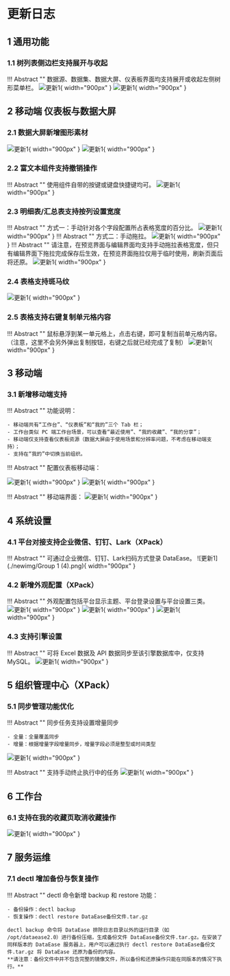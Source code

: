 # 更新日志

## 1 通用功能

### 1.1 树列表侧边栏支持展开与收起
!!! Abstract ""
    数据源、数据集、数据大屏、仪表板界面均支持展开或收起左侧树形菜单栏。
![更新1](./newimg/更新v2-4-0-1.PNG){ width="900px" }
![更新1](./newimg/更新v2-4-0-2.PNG){ width="900px" }

## 2 移动端 仪表板与数据大屏

### 2.1 数据大屏新增图形素材

![更新1](./newimg/更新v2-4-0-3.PNG){ width="900px" }
![更新1](./newimg/更新v2-4-0-4.PNG){ width="900px" }

### 2.2 富文本组件支持撤销操作
!!! Abstract ""
    使用组件自带的按键或键盘快捷键均可。
![更新1](./newimg/更新v2-4-0-5.PNG){ width="900px" }
### 2.3 明细表/汇总表支持按列设置宽度
!!! Abstract ""
    方式一：手动针对各个字段配置所占表格宽度的百分比。
![更新1](./newimg/更新v2-4-0-6.png){ width="900px" }
!!! Abstract ""
    方式二：手动拖拉。
![更新1](./newimg/更新v2-4-0-7.png){ width="900px" }
!!! Abstract ""
    请注意，在预览界面与编辑界面均支持手动拖拉表格宽度，但只有编辑界面下拖拉完成保存后生效，在预览界面拖拉仅用于临时使用，刷新页面后将还原。
![更新1](./newimg/更新v2-4-0-8.png){ width="900px" }
### 2.4 表格支持斑马纹
![更新1](./newimg/更新v2-4-0-9.png){ width="900px" }
### 2.5 表格支持右键复制单元格内容
!!! Abstract ""
    鼠标悬浮到某一单元格上，点击右键，即可复制当前单元格内容。（注意，这里不会另外弹出复制按钮，右键之后就已经完成了复制）
![更新1](./newimg/更新v2-4-0-10.gif){ width="900px" }

## 3 移动端

### 3.1 新增移动端支持
!!! Abstract ""
    功能说明：

    - 移动端共有“工作台”、“仪表板”和“我的”三个 Tab 栏；
    - 工作台类似 PC 端工作台场景，可以查看“最近使用”、“我的收藏”、“我的分享”；
    - 移动端仅支持查看仪表板资源（数据大屏由于使用场景和分辨率问题，不考虑在移动端支持）；
    - 支持在“我的”中切换当前组织。
!!! Abstract ""
    配置仪表板移动端：

![更新1](./newimg/更新v2-4-0-11-移动端设置.png){ width="900px" }
![更新1](./newimg/更新v2-4-0-12-移动端样式.png){ width="900px" }

!!! Abstract ""
    移动端界面：
![更新1](./newimg/更新v2-4-0-13移动端界面.png){ width="900px" }

## 4 系统设置
### 4.1 平台对接支持企业微信、钉钉、Lark（XPack）
!!! Abstract ""
    可通过企业微信、钉钉、Lark扫码方式登录 DataEase。
![更新1](./newimg/Group 1 (4).png){ width="900px" }

### 4.2 新增外观配置（XPack）
!!! Abstract ""
    外观配置包括平台显示主题、平台登录设置与平台设置三类。
![更新1](./newimg/更新v2-4-0-15外观设置.png){ width="900px" }
![更新1](./newimg/更新v2-4-0-16外观设置2.png){ width="900px" }
![更新1](./newimg/更新v2-4-0-17外观设置3.png){ width="900px" }
### 4.3 支持引擎设置
!!! Abstract ""
    可将 Excel 数据及 API 数据同步至该引擎数据库中，仅支持 MySQL。
![更新1](../newimg/更新v2-4-0-引擎设置.png){ width="900px" }


## 5 组织管理中心（XPack）
### 5.1 同步管理功能优化
!!! Abstract ""
    同步任务支持设置增量同步

    - 全量：全量覆盖同步
    - 增量：根据增量字段增量同步，增量字段必须是整型或时间类型
![更新1](./newimg/更新v2-4-0-18增量同步.png){ width="900px" }

!!! Abstract ""
    支持手动终止执行中的任务
![更新1](./newimg/更新v2-4-0-19终止任务.png){ width="900px" }

## 6 工作台
### 6.1 支持在我的收藏页取消收藏操作
![更新1](./newimg/更新v2-4-0-20工作台.png){ width="900px" }

## 7 服务运维
### 7.1 dectl 增加备份与恢复操作
!!! Abstract ""
    dectl 命令新增 backup 和 restore 功能：

    - 备份操作：dectl backup
    - 恢复操作：dectl restore DataEase备份文件.tar.gz  

    dectl backup 命令将 DataEase 排除日志目录以外的运行目录（如 /opt/dataease2.0）进行备份压缩，生成备份文件 DataEase备份文件.tar.gz。在安装了同样版本的 DataEase 服务器上，用户可以通过执行 dectl restore DataEase备份文件.tar.gz 将 DataEase 还原为备份的内容。   
    **请注意：备份文件中并不包含完整的镜像文件，所以备份和还原操作只能在同版本的情况下执行。**
